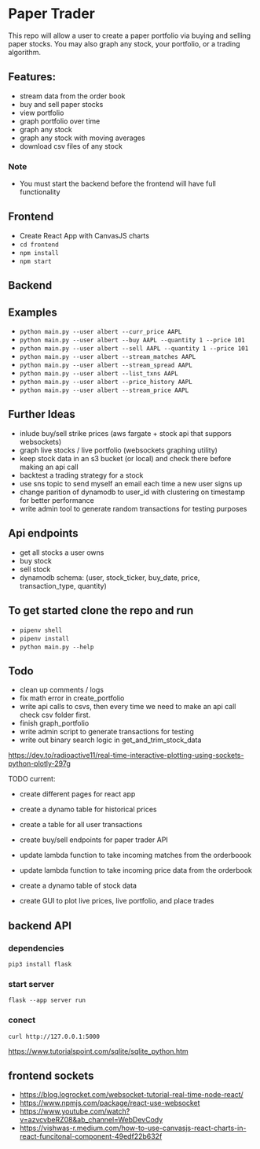 # Paper Trader
This repo will allow a user to create a paper portfolio via buying and selling paper stocks. You may also graph any stock, your portfolio, or a trading algorithm. 

## Features: 
* stream data from the order book 
* buy and sell paper stocks
* view portfolio 
* graph portfolio over time 
* graph any stock 
* graph any stock with moving averages 
* download csv files of any stock 

### Note
* You must start the backend before the frontend will have full functionality

## Frontend 
* Create React App with CanvasJS charts
* `cd frontend`
* `npm install`
* `npm start`

## Backend

## Examples 
* `python main.py --user albert --curr_price AAPL`
* `python main.py --user albert --buy AAPL --quantity 1 --price 101`
* `python main.py --user albert --sell AAPL --quantity 1 --price 101`
* `python main.py --user albert --stream_matches AAPL`
* `python main.py --user albert --stream_spread AAPL`
* `python main.py --user albert --list_txns AAPL`
* `python main.py --user albert --price_history AAPL`
* `python main.py --user albert --stream_price AAPL`

## Further Ideas 
* inlude buy/sell strike prices (aws fargate + stock api that suppors websockets)
* graph live stocks / live portfolio (websockets graphing utility)
* keep stock data in an s3 bucket (or local) and check there before making an api call
* backtest a trading strategy for a stock 
* use sns topic to send myself an email each time a new user signs up 
* change parition of dynamodb to user_id with clustering on timestamp for better performance 
* write admin tool to generate random transactions for testing purposes 

## Api endpoints
* get all stocks a user owns 
* buy stock 
* sell stock 
* dynamodb schema: (user, stock_ticker, buy_date, price, transaction_type, quantity) 

## To get started clone the repo and run 
* `pipenv shell`
* `pipenv install`
* `python main.py --help`

## Todo
* clean up comments / logs
* fix math error in create_portfolio
* write api calls to csvs, then every time we need to make an api call check csv folder first. 
* finish graph_portfolio
* write admin script to generate transactions for testing 
* write out binary search logic in get_and_trim_stock_data

https://dev.to/radioactive11/real-time-interactive-plotting-using-sockets-python-plotly-297g

TODO current: 
* create different pages for react app 
* create a dynamo table for historical prices 
* create a table for all user transactions 
* create buy/sell endpoints for paper trader API 



* update lambda function to take incoming matches from the orderboook 
* update lambda function to take incoming price data from the orderbook 
* create a dynamo table of stock data 
* create GUI to plot live prices, live portfolio, and place trades 


## backend API 
### dependencies 
`pip3 install flask`

### start server 
`flask --app server run`

### conect 
`curl http://127.0.0.1:5000`


https://www.tutorialspoint.com/sqlite/sqlite_python.htm

## frontend sockets 
* https://blog.logrocket.com/websocket-tutorial-real-time-node-react/
* https://www.npmjs.com/package/react-use-websocket
* https://www.youtube.com/watch?v=azvcvbeRZ08&ab_channel=WebDevCody
* https://vishwas-r.medium.com/how-to-use-canvasjs-react-charts-in-react-funcitonal-component-49edf22b632f